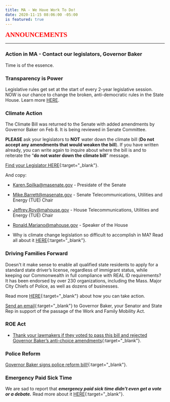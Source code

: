 ```yaml
---
title: MA - We Have Work To Do!
date: 2020-11-15 08:06:00 -05:00
is featured: true
---
```


<span style="font-family:Papyrus; font-size:1.5em; color:red;">**ANNOUNCEMENTS**</span>

---

### Action in MA -  Contact our legislators, Governor Baker

Time is of the essence.

### Transparency is Power

Legislative rules get set at the start of every 2-year legislative session. NOW is our chance to change the broken, anti-democratic rules in the State House. Learn more [HERE](https://actonmass.org/the-campaign/).

### Climate Action

The Climate Bill was returned to the Senate with added amendments by Governor Baker on Feb 8. It is being reviewed in Senate Committee.

**PLEASE** ask your legislators to **NOT** water down the climate bill (**Do not accept any amendments that would weaken the bill**). If you have written already, you can write again to inquire about where the bill is and to reiterate the “**do not water down the climate bill**” message.  

[Find your Legislator HERE](https://malegislature.gov/search/findmylegislator){:target="_blank"}. 

And copy:
* [Karen.Spilka@masenate.gov](mailto:Karen.Spilka@masenate.gov) - Presidate of the Senate  
* [Mike.Barrett@masenate.gov](mailto:Mike.Barrett@masenate.gov) - Senate Telecommunications, Utilities and Energy (TUE) Chair  
* [Jeffrey.Roy@mahouse.gov](mailto:Jeffrey.Roy@mahouse.gov) - House Telecommunications, Utilities and Energy (TUE) Chair  
* [Ronald.Mariano@mahouse.gov](mailto:Ronald.Mariano@mahouse.gov) - Speaker of the House 

* Why is climate change legislation so difficult to accomplish in MA? Read all about it [HERE](https://www.cssn.org/wp-content/uploads/2021/01/MA-CSSN-Report-1.20.2021-Corrected-text.pdf){:target="_blank"}.

### Driving Families Forward

Doesn't it make sense to enable all qualified state residents to apply for a standard state driver’s license, regardless of immigrant status, while keeping our Commonwealth in full compliance with REAL ID requirements?  It has been endorsed by over 230 organizations, including the Mass. Major City Chiefs of Police, as well as dozens of businesses.

Read more [HERE](https://www.miracoalition.org/get-involved/drivers-licenses/){:target="_blank"} about how you can take action.

[Send an email](https://actionnetwork.org/letters/dff-letter?source=direct_link&){:target="_blank"} to Governor Baker, your Senator and State Rep in support of the passage of the Work and Family Mobility Act.

### ROE Act

* [Thank your lawmakers if they voted to pass this bill and rejected Governor Baker’s anti-choice amendments](https://malegislature.gov/search/findmylegislator){:target="_blank"}.

### Police Reform

[Governor Baker signs police reform bill!](https://www.mass.gov/news/governor-baker-signs-police-reform-legislation){:target="_blank"}.

### Emergency Paid Sick Time

We are sad to report that ***emergency paid sick time didn't even get a vote or a debate.***
Read more about it [HERE](https://www.progressivemass.com/nov-2020-house-budget-roll-call){:target="_blank"}.